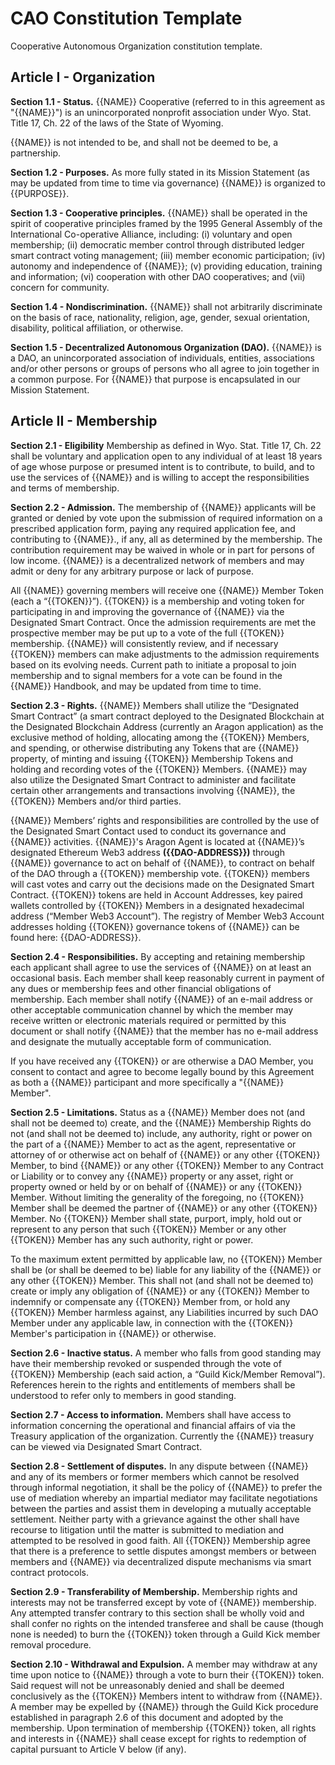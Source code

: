 # CAO Constitution Template

Cooperative Autonomous Organization constitution template.

## Article I - Organization

**Section 1.1 - Status.**  {{NAME}} Cooperative (referred to in this agreement as "{{NAME}}") is an unincorporated nonprofit association under Wyo. Stat. Title 17, Ch. 22 of the laws of the State of Wyoming.

{{NAME}} is not intended to be, and shall not be deemed to be, a partnership.

**Section 1.2 - Purposes.** As more fully stated in its Mission Statement (as may be updated from time to time via governance) {{NAME}} is organized to {{PURPOSE}}.

**Section 1.3 - Cooperative principles.** {{NAME}} shall be operated in the spirit of cooperative principles framed by the 1995 General Assembly of the International Co-operative Alliance, including: (i) voluntary and open membership; (ii) democratic member control through distributed ledger smart contract voting management; (iii) member economic participation; (iv) autonomy and independence of {{NAME}}; (v) providing education, training and information; (vi) cooperation with other DAO cooperatives; and (vii) concern for community.

**Section 1.4 - Nondiscrimination.** {{NAME}} shall not arbitrarily discriminate on the basis of race, nationality, religion, age, gender, sexual orientation, disability, political affiliation, or otherwise.

**Section 1.5 - Decentralized Autonomous Organization (DAO).** {{NAME}} is a DAO, an unincorporated association of individuals, entities, associations and/or other persons or groups of persons who all agree to join together in a common purpose. For {{NAME}} that purpose is encapsulated in our Mission Statement.

## Article II - Membership

**Section 2.1 - Eligibility** Membership as defined in Wyo. Stat. Title 17, Ch. 22 shall be voluntary and application open to any individual of at least 18 years of age whose purpose or presumed intent is to contribute, to build, and to use the services of {{NAME}} and is willing to accept the responsibilities and terms of membership.

**Section 2.2 - Admission.** The membership of {{NAME}} applicants will be granted or denied by vote upon the submission of required information on a prescribed application form, paying any required application fee, and contributing to {{NAME}}., if any, all as determined by the membership. The contribution requirement may be waived in whole or in part for persons of low income.  {{NAME}} is a decentralized network of members and may admit or deny for any arbitrary purpose or lack of purpose.

All {{NAME}} governing members will receive one {{NAME}} Member Token (each a “{{TOKEN}}”). {{TOKEN}} is a membership and voting token for participating in and improving the governance of {{NAME}} via the Designated Smart Contract. Once the admission requirements are met the prospective member may be put up to a vote of the full {{TOKEN}} membership. {{NAME}} will consistently review, and if necessary {{TOKEN}} members can make adjustments to the admission requirements based on its evolving needs.  Current path to initiate a proposal to join membership and  to signal members for a vote can be found in the {{NAME}} Handbook, and may be updated from time to time.

**Section 2.3 - Rights.** {{NAME}} Members shall utilize the “Designated Smart Contract” (a smart contract deployed to the Designated Blockchain at the Designated Blockchain Address (currently an Aragon application) as the exclusive method of holding, allocating among the {{TOKEN}} Members, and spending, or otherwise distributing any Tokens that are {{NAME}} property, of minting and issuing {{TOKEN}} Membership Tokens and holding and recording votes of the {{TOKEN}} Members. {{NAME}} may also utilize the Designated Smart Contract to administer and facilitate certain other arrangements and transactions involving {{NAME}}, the {{TOKEN}} Members and/or third parties.

{{NAME}} Members’ rights and responsibilities are controlled by the use of the Designated Smart Contact used to conduct its governance and {{NAME}} activities. {{NAME}}'s Aragon Agent is located at {{NAME}}’s designated Ethereum Web3 address **({{DAO-ADDRESS}})** through {{NAME}} governance to act on behalf of {{NAME}}, to contract on behalf of the DAO through a {{TOKEN}} membership vote.  {{TOKEN}} members will cast votes and carry out the decisions made on the Designated Smart Contract.  {{TOKEN}} tokens are held in Account Addresses, key paired wallets controlled by {{TOKEN}} Members in a designated hexadecimal address (“Member Web3 Account”). The registry of Member Web3 Account addresses holding {{TOKEN}} governance tokens of {{NAME}} can be found here: {{DAO-ADDRESS}}.

**Section 2.4 - Responsibilities.** By accepting and retaining membership each applicant shall agree to use the services of {{NAME}} on at least an occasional basis. Each member shall keep reasonably current in payment of any dues or membership fees and other financial obligations of membership. Each member shall notify {{NAME}} of an e-mail address or other acceptable communication channel by which the member may receive written or electronic materials required or permitted by this document or shall notify {{NAME}} that the member has no e-mail address and designate the mutually acceptable form of communication.

If you have received any {{TOKEN}} or are otherwise a DAO Member, you consent to contact and agree to become legally bound by this Agreement as both a {{NAME}} participant and more specifically a "{{NAME}} Member".

**Section 2.5 - Limitations.**  Status as a {{NAME}} Member does not (and shall not be deemed to) create, and the {{NAME}} Membership Rights do not (and shall not be deemed to) include, any authority, right or power on the part of a {{NAME}} Member to act as the agent, representative or attorney of or otherwise act on behalf of {{NAME}} or any other {{TOKEN}} Member, to bind {{NAME}} or any other {{TOKEN}} Member to any Contract or Liability or to convey any {{NAME}} property or any asset, right or property owned or held by or on behalf of {{NAME}} or any {{TOKEN}} Member. Without limiting the generality of the foregoing, no {{TOKEN}} Member shall be deemed the partner of {{NAME}} or any other {{TOKEN}} Member. No {{TOKEN}} Member shall state, purport, imply, hold out or represent to any person that such {{TOKEN}} Member or any other {{TOKEN}} Member has any such authority, right or power.

To the maximum extent permitted by applicable law, no {{TOKEN}} Member shall be (or shall be deemed to be) liable for any liability of the {{NAME}} or any other {{TOKEN}} Member. This shall not (and shall not be deemed to) create or imply any obligation of {{NAME}} or any {{TOKEN}} Member to indemnify or compensate any {{TOKEN}} Member from, or hold any {{TOKEN}} Member harmless against, any Liabilities incurred by such DAO Member under any applicable law, in connection with the {{TOKEN}} Member's participation in {{NAME}} or otherwise.

**Section 2.6 - Inactive status.** A member who falls from good standing may have their membership revoked or suspended through the vote of {{TOKEN}} Membership (each said action, a “Guild Kick/Member Removal”).  References herein to the rights and entitlements of members shall be understood to refer only to members in good standing.

**Section 2.7 - Access to information.** Members shall have access to information concerning the operational and financial affairs of via the Treasury application of the organization.  Currently the {{NAME}} treasury can be viewed via Designated Smart Contract.

**Section 2.8 - Settlement of disputes.** In any dispute between {{NAME}} and any of its members or former members which cannot be resolved through informal negotiation, it shall be the policy of {{NAME}} to prefer the use of mediation whereby an impartial mediator may facilitate negotiations between the parties and assist them in developing a mutually acceptable settlement. Neither party with a grievance against the other shall have recourse to litigation until the matter is submitted to mediation and attempted to be resolved in good faith.  All {{TOKEN}} Membership agree that there is a preference to settle disputes amongst members or between members and {{NAME}} via decentralized dispute mechanisms via smart contract protocols.

**Section  2.9 - Transferability of Membership.** Membership rights and interests may not be transferred except by vote of {{NAME}} membership.  Any attempted transfer contrary to this section shall be wholly void and shall confer no rights on the intended transferee and shall be cause (though none is needed) to burn the {{TOKEN}} token through a Guild Kick member removal procedure.

**Section 2.10 - Withdrawal and Expulsion.** A member may withdraw at any time upon notice to {{NAME}} through a vote to burn their {{TOKEN}} token.  Said request will not be unreasonably denied and shall be deemed conclusively as the {{TOKEN}} Members intent to withdraw from {{NAME}}. A member may be expelled by {{NAME}} through the Guild Kick procedure established in paragraph 2.6 of this document and adopted by the membership. Upon termination of membership {{TOKEN}} token, all rights and interests in {{NAME}} shall cease except for rights to redemption of capital pursuant to Article V below (if any).
